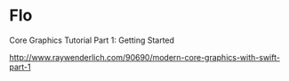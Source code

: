 # Flo
 Core Graphics Tutorial Part 1: Getting Started
 
 http://www.raywenderlich.com/90690/modern-core-graphics-with-swift-part-1
